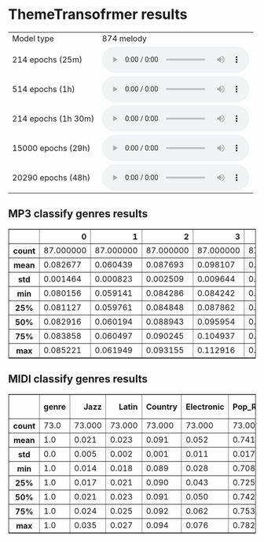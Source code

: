 # ThemeTransofrmer results
<table>
<tr><td>Model type</td><td>874 melody</td></tr><tr>
<td>214 epochs (25m)</td>    <td>
        <audio controls="controls">
          <source type="audio/mp3" src="theme_transformer/874_melody/model_25min_874_theme.mid.wav" />
          <p>Your browser does not support the audio element.</p>
        </audio>
    </td>
</tr>
<tr>
<td>514 epochs (1h)</td>    <td>
        <audio controls="controls">
          <source type="audio/mp3" src="theme_transformer/874_melody/model_1hour_874_theme.mid.wav" />
          <p>Your browser does not support the audio element.</p>
        </audio>
    </td>
</tr>
<tr>
<td>214 epochs (1h 30m)</td>    <td>
        <audio controls="controls">
          <source type="audio/mp3" src="theme_transformer/874_melody/model_1hour30min_874_theme.mid.wav" />
          <p>Your browser does not support the audio element.</p>
        </audio>
    </td>
</tr>
<tr>
<td>15000 epochs (29h)</td>    <td>
        <audio controls="controls">
          <source type="audio/mp3" src="theme_transformer/874_melody/model_15000_epochs_874_theme.mid.wav" />
          <p>Your browser does not support the audio element.</p>
        </audio>
    </td>
</tr>
<tr>
<td>20290 epochs (48h)</td>    <td>
        <audio controls="controls">
          <source type="audio/mp3" src="theme_transformer/874_melody/model_2days_874_theme.mid.wav" />
          <p>Your browser does not support the audio element.</p>
        </audio>
    </td>
</tr>
</table>

## MP3 classify genres results
<table border="1" class="dataframe">
  <thead>
    <tr style="text-align: right;">
      <th></th>
      <th>0</th>
      <th>1</th>
      <th>2</th>
      <th>3</th>
      <th>4</th>
      <th>5</th>
      <th>6</th>
      <th>7</th>
      <th>8</th>
      <th>9</th>
    </tr>
  </thead>
  <tbody>
    <tr>
      <th>count</th>
      <td>87.000000</td>
      <td>87.000000</td>
      <td>87.000000</td>
      <td>87.000000</td>
      <td>87.000000</td>
      <td>87.000000</td>
      <td>87.000000</td>
      <td>87.000000</td>
      <td>87.000000</td>
      <td>87.000000</td>
    </tr>
    <tr>
      <th>mean</th>
      <td>0.082677</td>
      <td>0.060439</td>
      <td>0.087693</td>
      <td>0.098107</td>
      <td>0.035864</td>
      <td>0.228802</td>
      <td>0.024584</td>
      <td>0.153013</td>
      <td>0.043779</td>
      <td>0.185042</td>
    </tr>
    <tr>
      <th>std</th>
      <td>0.001464</td>
      <td>0.000823</td>
      <td>0.002509</td>
      <td>0.009644</td>
      <td>0.003371</td>
      <td>0.015994</td>
      <td>0.000818</td>
      <td>0.002870</td>
      <td>0.001789</td>
      <td>0.007510</td>
    </tr>
    <tr>
      <th>min</th>
      <td>0.080156</td>
      <td>0.059141</td>
      <td>0.084286</td>
      <td>0.084242</td>
      <td>0.031362</td>
      <td>0.210066</td>
      <td>0.023000</td>
      <td>0.146732</td>
      <td>0.041883</td>
      <td>0.176013</td>
    </tr>
    <tr>
      <th>25%</th>
      <td>0.081127</td>
      <td>0.059761</td>
      <td>0.084848</td>
      <td>0.087862</td>
      <td>0.033417</td>
      <td>0.213499</td>
      <td>0.024191</td>
      <td>0.149332</td>
      <td>0.042196</td>
      <td>0.178272</td>
    </tr>
    <tr>
      <th>50%</th>
      <td>0.082916</td>
      <td>0.060194</td>
      <td>0.088943</td>
      <td>0.095954</td>
      <td>0.033889</td>
      <td>0.222744</td>
      <td>0.024352</td>
      <td>0.154269</td>
      <td>0.043028</td>
      <td>0.189536</td>
    </tr>
    <tr>
      <th>75%</th>
      <td>0.083858</td>
      <td>0.060497</td>
      <td>0.090245</td>
      <td>0.104937</td>
      <td>0.039682</td>
      <td>0.245421</td>
      <td>0.025303</td>
      <td>0.154898</td>
      <td>0.046059</td>
      <td>0.193271</td>
    </tr>
    <tr>
      <th>max</th>
      <td>0.085221</td>
      <td>0.061949</td>
      <td>0.093155</td>
      <td>0.112916</td>
      <td>0.040218</td>
      <td>0.248472</td>
      <td>0.025645</td>
      <td>0.156797</td>
      <td>0.048137</td>
      <td>0.196940</td>
    </tr>
  </tbody>
</table>

## MIDI classify genres results
<table border="1" class="dataframe">
  <thead>
    <tr style="text-align: right;">
      <th></th>
      <th>genre</th>
      <th>Jazz</th>
      <th>Latin</th>
      <th>Country</th>
      <th>Electronic</th>
      <th>Pop_Rock</th>
      <th>Vocal</th>
      <th>New Age</th>
      <th>International</th>
      <th>RnB</th>
      <th>Rap</th>
      <th>Reggae</th>
      <th>Blues</th>
      <th>Folk</th>
    </tr>
  </thead>
  <tbody>
    <tr>
      <th>count</th>
      <td>73.0</td>
      <td>73.000</td>
      <td>73.000</td>
      <td>73.000</td>
      <td>73.000</td>
      <td>73.000</td>
      <td>73.000</td>
      <td>73.000</td>
      <td>73.000</td>
      <td>73.000</td>
      <td>73.000</td>
      <td>73.000</td>
      <td>73.000</td>
      <td>73.000</td>
    </tr>
    <tr>
      <th>mean</th>
      <td>1.0</td>
      <td>0.021</td>
      <td>0.023</td>
      <td>0.091</td>
      <td>0.052</td>
      <td>0.741</td>
      <td>0.002</td>
      <td>0.017</td>
      <td>0.006</td>
      <td>0.028</td>
      <td>0.007</td>
      <td>0.005</td>
      <td>0.003</td>
      <td>0.005</td>
    </tr>
    <tr>
      <th>std</th>
      <td>0.0</td>
      <td>0.005</td>
      <td>0.002</td>
      <td>0.001</td>
      <td>0.011</td>
      <td>0.017</td>
      <td>0.000</td>
      <td>0.002</td>
      <td>0.000</td>
      <td>0.003</td>
      <td>0.000</td>
      <td>0.000</td>
      <td>0.000</td>
      <td>0.001</td>
    </tr>
    <tr>
      <th>min</th>
      <td>1.0</td>
      <td>0.014</td>
      <td>0.018</td>
      <td>0.089</td>
      <td>0.028</td>
      <td>0.708</td>
      <td>0.002</td>
      <td>0.013</td>
      <td>0.006</td>
      <td>0.020</td>
      <td>0.006</td>
      <td>0.005</td>
      <td>0.002</td>
      <td>0.004</td>
    </tr>
    <tr>
      <th>25%</th>
      <td>1.0</td>
      <td>0.017</td>
      <td>0.021</td>
      <td>0.090</td>
      <td>0.043</td>
      <td>0.725</td>
      <td>0.002</td>
      <td>0.015</td>
      <td>0.006</td>
      <td>0.025</td>
      <td>0.006</td>
      <td>0.005</td>
      <td>0.002</td>
      <td>0.004</td>
    </tr>
    <tr>
      <th>50%</th>
      <td>1.0</td>
      <td>0.021</td>
      <td>0.023</td>
      <td>0.091</td>
      <td>0.050</td>
      <td>0.742</td>
      <td>0.002</td>
      <td>0.017</td>
      <td>0.006</td>
      <td>0.027</td>
      <td>0.007</td>
      <td>0.005</td>
      <td>0.003</td>
      <td>0.005</td>
    </tr>
    <tr>
      <th>75%</th>
      <td>1.0</td>
      <td>0.024</td>
      <td>0.025</td>
      <td>0.092</td>
      <td>0.062</td>
      <td>0.753</td>
      <td>0.002</td>
      <td>0.018</td>
      <td>0.006</td>
      <td>0.031</td>
      <td>0.007</td>
      <td>0.005</td>
      <td>0.003</td>
      <td>0.005</td>
    </tr>
    <tr>
      <th>max</th>
      <td>1.0</td>
      <td>0.035</td>
      <td>0.027</td>
      <td>0.094</td>
      <td>0.076</td>
      <td>0.782</td>
      <td>0.002</td>
      <td>0.023</td>
      <td>0.007</td>
      <td>0.034</td>
      <td>0.008</td>
      <td>0.005</td>
      <td>0.004</td>
      <td>0.007</td>
    </tr>
  </tbody>
</table>
